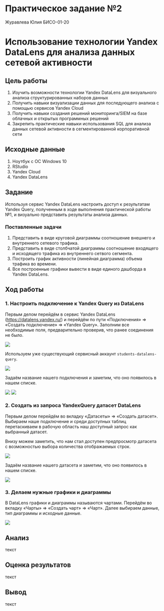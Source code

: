 # Практическое задание №2
Журавлева Юлия БИСО-01-20

# Использование технологии Yandex DataLens для анализа данных сетевой активности

## Цель работы

1.  Изучить возможности технологии Yandex DataLens для визуального
    анализа структурированных наборов данных
2.  Получить навыки визуализации данных для последующего анализа с
    помощью сервисов Yandex Cloud
3.  Получить навыки создания решений мониторинга/SIEM на базе облачных и
    открытых программных решений
4.  Закрепить практические навыки использования SQL для анализа данных
    сетевой активности в сегментированной корпоративной сети

## Исходные данные

1.  Ноутбук с ОС Windows 10
2.  RStudio
3.  Yandex Cloud
4.  Yandex DataLens

## Задание

Используя сервис Yandex DataLens настроить доступ к результатам Yandex
Query, полученным в ходе выполнения практической работы №1, и визуально
представить результаты анализа данных.

### Поставленные задачи

1.  Представить в виде круговой диаграммы соотношение внешнего и
    внутреннего сетевого трафика.
2.  Представить в виде столбчатой диаграммы соотношение входящего и
    исходящего трафика из внутреннего сетвого сегмента.
3.  Построить график активности (линейная диаграмма) объема трафика во
    времени.
4.  Все построенные графики вывести в виде единого дашборда в Yandex
    DataLens.

## Ход работы

### 1. Настроить подключение к Yandex Query из DataLens

Первым делом перейдём в сервис Yandex DataLens
(https://datalens.yandex.ru/) и перейдём по пути «Подключения» =\>
«Создать подключение» =\> «Yandex Query». Заполним все необходимые поля,
предварительно проверив, что ранее соединения не было.

![](screen/1.png)

Используем уже существующий сервисный аккаунт `students-datalens-query`.

![](screen/2.png)

Задаём название нашего подключения и заметим, что оно появилось в нашем
списке.

![](screen/3.png) ![](screen/4.png)

### 2. Создать из запроса YandexQuery датасет DataLens

Первым делом перейдём во вкладку «Датасеты» =\> «Создать датасет».
Выбираем наше подключение и среди доступных таблиц перетаскиваем в
рабочую область наш доступный запрос как выбранный датасет.

Внизу можем заметить, что нам стал доступен предпросмотр датасета с
возможностью выбора количества отображаемых строк.

![](screen/5.png)

Задаём название нашего датасета и заметим, что оно появилось в нашем
списке.

![](screen/6.png)

### 3. Делаем нужные графики и диаграммы

В DataLens графики и диаграммы называются чартами. Перейдём во вкладку
«Чарты» =\> «Создать чарт» =\> «Чарт». Далее выбираем данные, тип
диаграммы и исходные данные.

![](screen/7.png)

## Анализ

текст

## Оценка результатов

текст

## Вывод

текст
